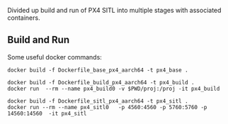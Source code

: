 
Divided up build and run of PX4 SITL into multiple stages
with associated containers. 

## Build and Run

Some useful docker commands:

```
docker build -f Dockerfile_base_px4_aarch64 -t px4_base .

docker build -f Dockerfile_build_px4_aarch64 -t px4_build .
docker run  --rm --name px4_build0 -v $PWD/proj:/proj -it px4_build
 
docker build -f Dockerfile_sitl_px4_aarch64 -t px4_sitl .
docker run --rm --name px4_sitl0   -p 4560:4560 -p 5760:5760 -p 14560:14560  -it px4_sitl 
```
